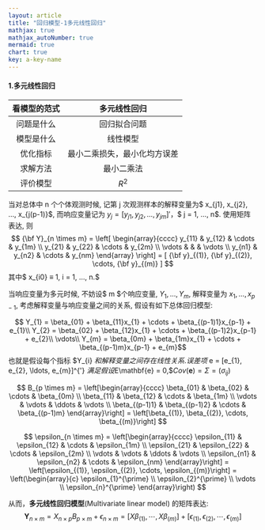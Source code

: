```yaml
---
layout: article
title: "回归模型-1多元线性回归"
mathjax: true
mathjax_autoNumber: true
mermaid: true
chart: true
key: a-key-name
---
```


####  1.多元线性回归

| 看模型的范式 |         多元线性回归         |
| :----------: | :--------------------------: |
|  问题是什么  |         回归拟合问题         |
|  模型是什么  |           线性模型           |
|   优化指标   | 最小二乘损失，最小化均方误差 |
|   求解方法   |          最小二乘法          |
|   评价模型   |            $R^2$             |

当对总体中 n 个个体观测时候, 记第 j 次观测样本的解释变量为$ x_{j1}, x_{j2}, …, x_{j(p-1)}$, 而响应变量记为 $y_{j} = [y_{j1}, y_{j2}, …, y_{jm}]'$，$ j = 1, …, n$. 使用矩阵表达, 则
$$
{\bf Y}_{n \times m} = \left[ \begin{array}{cccc} y_{11} & y_{12} & \cdots & y_{1m} \\ y_{21} & y_{22} & \cdots & y_{2m} \\ \vdots & & & \vdots \\ y_{n1} & y_{n2} & \cdots & y_{nm} \end{array} \right] = [ {\bf y}_{(1)}, {\bf y}_{(2)}, \cdots, {\bf y}_{(m)} ]
$$
其中$ x_{i0} ≡ 1, i = 1, …, n.$

当响应变量为多元时候, 不妨设$ m $个响应变量, $Y_{1}, \ldots, Y_{m}$, 解释变量为 $x_{1}, \ldots, x_{p-1}$, 考虑解释变量与响应变量之间的关系, 假设有如下总体回归模型:

$$
Y_{1} = \beta_{01} + \beta_{11}x_{1} + \cdots + \beta_{(p-1)1}x_{p-1} + e_{1}​
\\
Y_{2} = \beta_{02} + \beta_{12}x_{1} + \cdots + \beta_{(p-1)2}x_{p-1} + e_{2}​
\\
\vdots​
\\
Y_{m} = \beta_{0m} + \beta_{1m}x_{1} + \cdots + \beta_{(p-1)m}x_{p-1} + e_{m}​
$$
也就是假设每个指标 $Y_{i} $和解释变量之间存在线性关系. 误差项$ e = [e_{1}, e_{2}, \ldots, e_{m}]^{'} $满足假设$E\mathbf{e} = 0,$$Cov(\mathbf{e}) = \Sigma = (\sigma_{ij})$

$$
B_{p \times m} = \left[\begin{array}{cccc}
\beta_{01} & \beta_{02} & \cdots & \beta_{0m} \\
\beta_{11} & \beta_{12} & \cdots & \beta_{1m} \\
\vdots & \vdots & \ddots & \vdots \\
\beta_{(p-1)1} & \beta_{(p-1)2} & \cdots & \beta_{(p-1)m}
\end{array}\right] = \left[\beta_{(1)}, \beta_{(2)}, \cdots, \beta_{(m)}\right]
$$

$$
\epsilon_{n \times m} = \left[\begin{array}{cccc}
\epsilon_{11} & \epsilon_{12} & \cdots & \epsilon_{1m} \\
\epsilon_{21} & \epsilon_{22} & \cdots & \epsilon_{2m} \\
\vdots & \vdots & \ddots & \vdots \\
\epsilon_{n1} & \epsilon_{n2} & \cdots & \epsilon_{nm}
\end{array}\right] = \left[\epsilon_{(1)}, \epsilon_{(2)}, \cdots, \epsilon_{(m)}\right] = \left(\begin{array}{c}
\epsilon_{1}^{\prime} \\
\epsilon_{2}^{\prime} \\
\vdots \\
\epsilon_{n}^{\prime}
\end{array}\right)
$$

从而，**多元线性回归模型**(Multivariate linear model) 的矩阵表达:
$$
\mathbf{Y}_{n \times m} = X_{n \times p} B_{p \times m} + \epsilon_{n \times m}= \left[X \beta_{(1)}, \cdots, X \beta_{(m)}\right] + \left[\epsilon_{(1)}, \epsilon_{(2)}, \cdots, \epsilon_{(m)}\right]
$$

